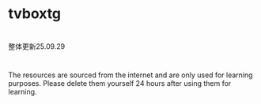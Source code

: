 # tvboxtg
#
整体更新25.09.29
# 
The resources are sourced from the internet and are only used for learning purposes. Please delete them yourself 24 hours after using them for learning.